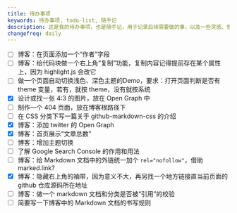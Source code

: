 ```yaml
---
title: 待办事项
keywords: 待办事项, todo-list, 随手记
description: 这是我的待办事项，也是随手记，用于记录后续需要做的事，以及一些灵感、想法等，一句话描述
changefreq: daily
---
```


- [ ] 博客：在页面添加一个“作者”字段
- [ ] 博客：给代码块做一个右上角“复制”功能，复制内容记得提前存在某个属性上，因为 highlight.js 会改它
- [ ] 做一个页面自动切换浅色、深色主题的Demo，要求：打开页面判断是否有 theme 变量，若有，就按 theme，没有就按系统
- [x] 设计或找一张 4:3 的图片，放在 Open Graph 中
- [ ] 制作一个 404 页面，放在博客根路径下
- [ ] 在 CSS 分类下写一篇关于 github-markdown-css 的介绍
- [x] 博客：添加 twitter 的 Open Graph
- [x] 博客：首页展示“文章总数”
- [ ] 博客：增加主题切换
- [ ] 了解 Google Search Console 的作用和用法
- [ ] 博客：给 Markdown 文档中的外链统一加个 `rel="nofollow"`，借助 marked.link?
- [x] 博客：隐藏右上角的袖带，因为意义不大，再另找一个地方链接直当前页面的 github 仓库源码所在地址
- [ ] 博客：做一个 markdown 文档和分类是否被“引用”的校验
- [ ] 简要写一下博客中的 Markdown 文档的书写规则